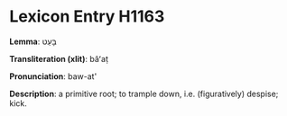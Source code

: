 # Lexicon Entry H1163

**Lemma**: בָּעַט

**Transliteration (xlit)**: bâʻaṭ

**Pronunciation**: baw-at'

**Description**:
a primitive root; to trample down, i.e. (figuratively) despise; kick.
